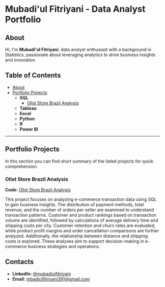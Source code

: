 # Mubadi'ul Fitriyani - Data Analyst Portfolio

## About
Hi, I'm **Mubadi'ul Fitriyani**, data analyst enthusiast with a background in Statistics, passionate about leveraging analytics to drive business insights and innovation

## Table of Contents
- [About](https://github.com/Mubadiul/Data-Analyst-Portfolio/blob/main/README.md#about)
- [Portfolio Projects](https://github.com/Mubadiul/Data-Analyst-Portfolio#portfolio-projects)
  - **SQL**
    - [Olist Store Brazil Analysis](https://github.com/Mubadiul/Data-Analyst-Portfolio/blob/main/Olist%20Store%20Brazil%20Analysis.sql)
  - **Tableau**
  - **Excel**
  - **Python**
  - **R**
  - **Power BI**

---

## Portfolio Projects
In this section you can find short summary of the listed projects for quick comprehension.

### **Olist Store Brazil Analysis**
**Code:** [Olist Store Brazil Analysis](https://github.com/Mubadiul/Data-Analyst-Portfolio/blob/main/Olist%20Store%20Brazil%20Analysis.sql)

This project focuses on analyzing e-commerce transaction data using SQL to gain business insights. The distribution of payment methods, total revenue, and the number of orders per seller are examined to understand transaction patterns. Customer and product rankings based on transaction volume are identified, followed by calculations of average delivery time and shipping costs per city. Customer retention and churn rates are evaluated, while product profit margins and order cancellation comparisons are further analyzed. Additionally, the relationship between distance and shipping costs is explored. These analyses aim to support decision-making in e-commerce business strategies and operations.

## Contacts
- **LinkedIn:** [@mubadiulfitriyani](www.linkedin.com/in/mubadiulfitriyani)
- **Email:** [mbadiulfitriyani391@gmail.com](mbadiulfitriyani391@gmail.com)


